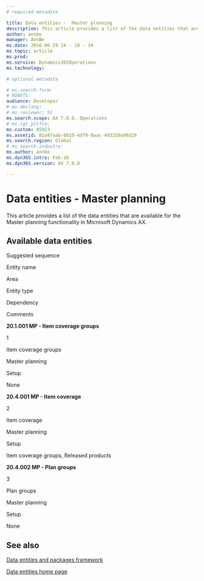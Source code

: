 ```yaml
---
# required metadata

title: Data entities -  Master planning
description: This article provides a list of the data entities that are available for the Master planning functionality in Microsoft Dynamics AX.
author: annbe
manager: AnnBe
ms.date: 2016-06-29 14 - 19 - 34
ms.topic: article
ms.prod: 
ms.service: Dynamics365Operations
ms.technology: 

# optional metadata

# ms.search.form: 
# ROBOTS: 
audience: Developer
# ms.devlang: 
# ms.reviewer: 51
ms.search.scope: AX 7.0.0, Operations
# ms.tgt_pltfrm: 
ms.custom: 95923
ms.assetid: 01a97aab-0810-4df9-8aac-493259a98d28
ms.search.region: Global
# ms.search.industry: 
ms.author: annbe
ms.dyn365.intro: Feb-16
ms.dyn365.version: AX 7.0.0

---
```


# Data entities -  Master planning

This article provides a list of the data entities that are available for the Master planning functionality in Microsoft Dynamics AX.

Available data entities
-----------------------

Suggested sequence

Entity name

Area

Entity type

Dependency

Comments

**20.1.001 MP - Item coverage groups**

1

Item coverage groups

Master planning

Setup

None

**20.4.001 MP - Item coverage**

2

Item coverage

Master planning

Setup

Item coverage groups, Released products

**20.4.002 MP - Plan groups**

3

Plan groups

Master planning

Setup

None

See also
--------

[Data entities and packages framework](data-entities-data-packages.md)

[Data entities home page](data-entities-home-page.md)


